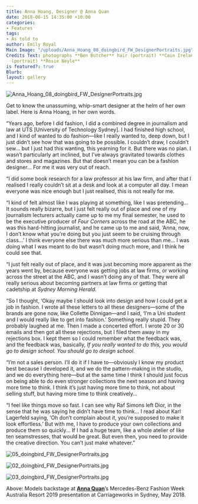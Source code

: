 ```yaml
---
title: Anna Hoang, Designer @ Anna Quan
date: 2018-06-15 14:35:00 +10:00
categories:
- Features
tags:
- As told to
author: Emily Royal
Main Image: "/uploads/Anna_Hoang_08_doingbird_FW_DesignerPortraits.jpg"
Credits Text: photographs **Ben Butcher** hair (portrait) **Cain Ireland** make-up
  (portrait) **Rosie Neyle**
is featured?: true
Blurb: 
layout: gallery
---
```


![Anna_Hoang_08_doingbird_FW_DesignerPortraits.jpg](/uploads/Anna_Hoang_08_doingbird_FW_DesignerPortraits.jpg)

Get to know the unassuming, whip-smart designer at the helm of her own label. Here is Anna Hoang, in her own  words.

“Years ago, before I did fashion, I did a combined degree in journalism and law at UTS \[University of Technology Sydney\]. I had finished high school, and I kind of wanted to do fashion—like I really wanted to, deep down, but I just didn’t see how that was going to be possible. I couldn’t draw, I couldn’t sew… but I just had this wanting, this yearning for it. But there was no plan. I wasn’t particularly art inclined, but I’ve always gravitated towards clothes and stores and magazines. But that doesn’t mean you can be a fashion designer... For me it was very out of reach.

“I did some book research for a law professor at his law firm, and after that I realised I really couldn’t sit at a desk and look at a computer all day. I mean everyone was nice enough but I just realised, this is not really for me.

“I kind of felt almost like I was playing at something, like I was pretending... It sounds really bizarre, but I just felt really out of place and one of my journalism lecturers actually came up to me my final semester, he used to be the executive producer of *Four Corners* across the road at the ABC, he was this hard-hitting journalist, and he came up to me and said, ‘Anna, now, I don’t know what you’re doing but you just seem to be cruising through class...’ I think everyone else there was much more serious than me... I was doing what I was meant to do but wasn’t doing much more, and I think he could see that.

“I just felt really out of place, and it was just becoming more apparent as the years went by, because everyone was getting jobs at law firms, or working across the street at the ABC, and I wasn’t doing any of that. They were all really serious about becoming partners at law firms or getting that cadetship at *Sydney Morning Herald*.

“So I thought, ‘Okay maybe I should look into design and how I could get a job in fashion. I wrote all these letters to all these designers—some of the brands are gone now, like Collette Dinnigan—and I said, ‘I’m a Uni student and I would really like to get into fashion.’ Something really stupid. They probably laughed at me. Then I made a concerted effort. I wrote 20 or 30 emails and then got all these rejections, but I filed them away in my rejections box. I kept them so I could remember what the feedback was, and the feedback was, basically, *If you really wanted to do this, you would go to design school. You should go to design school*.

“I’m not a sales person. I’ll do it if I have to—obviously I know my product best because I developed it, and we do the pattern-making in the studio, and we do everything here—but at the same time I think I should just focus on being able to do even stronger collections the next season and having more time to think. I think it’s just having more time to think, not about selling stuff, but having more time to think creatively...

“I feel like things move so fast. I can see why Raf Simons left Dior, in the sense that he was saying he didn’t have time to think... I read about Karl Lagerfeld saying, ‘Oh don’t complain about it, you’re supposed to make it look effortless.’ But with me, I have to produce your own collections and produce them so quickly... If I had a huge team, like a whole atelier of like ten seamstresses, that would be great. But even then, you need to provide the creative direction. You can’t just make whatever.”

![05_doingbird_FW_DesignerPortraits.jpg](/uploads/05_doingbird_FW_DesignerPortraits.jpg)

![02_doingbird_FW_DesignerPortraits.jpg](/uploads/02_doingbird_FW_DesignerPortraits.jpg)

![03_doingbird_FW_DesignerPortraits.jpg](/uploads/03_doingbird_FW_DesignerPortraits.jpg)

Above: Models backstage at **[Anna Quan](https://annaquan.com/)**’s Mercedes-Benz Fashion Week Australia Resort 2019 presentation at Carriageworks in Sydney, May 2018.